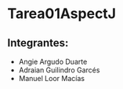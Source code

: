 # Tarea01AspectJ
## Integrantes:
- Angie Argudo Duarte
- Adraian Guilindro Garcés
- Manuel Loor Macías
